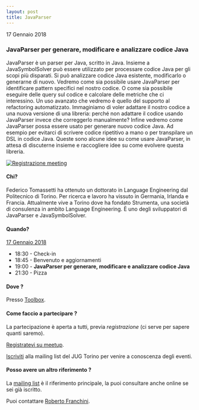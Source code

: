 ```yaml
---
layout: post
title: JavaParser
---
```


17 Gennaio 2018

### JavaParser per generare, modificare e analizzare codice Java

JavaParser è un parser per Java, scritto in Java.
Insieme a JavaSymbolSolver può essere utilizzato per processare codice Java per gli scopi più disparati.
Si può analizzare codice Java esistente, modificarlo o generarne di nuovo.
Vedremo come sia possibile usare JavaParser per identificare pattern specifici nel nostro codice.
O come sia possibile eseguire delle query sul codice e calcolare delle metriche che ci interessino.
Un uso avanzato che vedremo è quello del supporto al refactoring automatizzato.
Immaginiamo di voler adattare il nostro codice a una nuova versione di una libreria: perché non adattare il codice usando JavaParser invece che correggerlo manualmente?
Infine vedremo come JavaParser possa essere usato per generare nuovo codice Java.
Ad esempio per evitarci di scrivere codice ripetitivo a mano o per transpilare un DSL in codice Java.
Queste sono alcune idee su come usare JavaParser, in attesa di discuterne insieme e raccogliere idee su come evolvere questa libreria.

[![Registrazione meeting](https://i.ytimg.com/vi/cGjiKf-dDD4/hqdefault.jpg)](https://www.youtube.com/watch?v=cGjiKf-dDD4)

#### Chi?

Federico Tomassetti ha ottenuto un dottorato in Language Engineering dal Politecnico di Torino.
Per ricerca e lavoro ha vissuto in Germania, Irlanda e Francia.
Attualmente vive a Torino dove ha fondato Strumenta, una società di consulenza in ambito Language Engineering.
È uno degli sviluppatori di JavaParser e JavaSymbolSolver.

#### Quando?

<u>17 Gennaio 2018</u>

* 18:30 - Check-in
* 18:45 - Benvenuto e aggiornamenti
* 19:00 - **JavaParser per generare, modificare e analizzare codice Java**
* 21:30 - Pizza

#### Dove ?

Presso [Toolbox](/places/toolbox/).

#### Come faccio a partecipare ?

La partecipazione è aperta a tutti, previa *registrazione* (ci serve per sapere quanti saremo).

[Registratevi su meetup](https://www.meetup.com/JUGTorino/events/246048923/).

[Iscriviti](/subscribe/) alla mailing list del JUG Torino per venire a conoscenza degli eventi.

#### Posso avere un altro riferimento ?

La [mailing list](https://groups.yahoo.com/groups/it-torino-java-jug) è il riferimento principale,
la puoi consultare anche online se sei già iscritto.

Puoi contattare [Roberto Franchini](/people/robertofranchini/).

